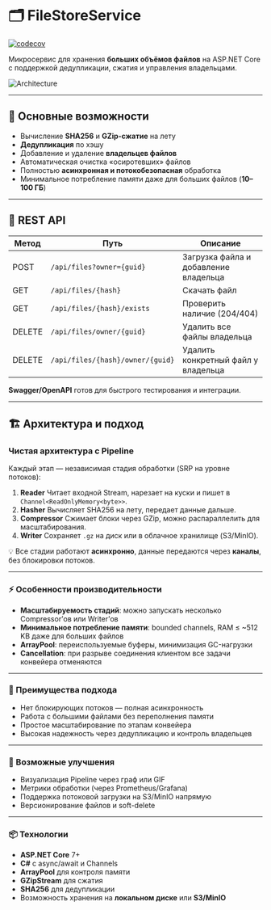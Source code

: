 # 🗂 FileStoreService

[![codecov](https://codecov.io/gh/gefakra/FilestoreMicroS/branch/main/graph/badge.svg)](https://codecov.io/gh/gefakra/FilestoreMicroS)

Микросервис для хранения **больших объёмов файлов** на ASP.NET Core с поддержкой дедупликации, сжатия и управления владельцами.

![Architecture](https://github.com/user-attachments/assets/22376a54-de4b-4ec4-ac20-79d260ffb32c)

---

## 🚀 Основные возможности

* Вычисление **SHA256** и **GZip-сжатие** на лету
* **Дедупликация** по хэшу
* Добавление и удаление **владельцев файлов**
* Автоматическая очистка «осиротевших» файлов
* Полностью **асинхронная и потокобезопасная** обработка
* Минимальное потребление памяти даже для больших файлов (**10–100 ГБ**)

---

## 🔧 REST API

| Метод  | Путь                             | Описание                              |
| ------ | -------------------------------- | ------------------------------------- |
| POST   | `/api/files?owner={guid}`        | Загрузка файла и добавление владельца |
| GET    | `/api/files/{hash}`              | Скачать файл                          |
| GET    | `/api/files/{hash}/exists`       | Проверить наличие (204/404)           |
| DELETE | `/api/files/owner/{guid}`        | Удалить все файлы владельца           |
| DELETE | `/api/files/{hash}/owner/{guid}` | Удалить конкретный файл у владельца   |

**Swagger/OpenAPI** готов для быстрого тестирования и интеграции.

---

## 🏗 Архитектура и подход

### Чистая архитектура с Pipeline

Каждый этап — независимая стадия обработки (SRP на уровне потоков):

1. **Reader**
   Читает входной Stream, нарезает на куски и пишет в `Channel<ReadOnlyMemory<byte>>`.
2. **Hasher**
   Вычисляет SHA256 на лету, передает данные дальше.
3. **Compressor**
   Сжимает блоки через GZip, можно распараллелить для масштабирования.
4. **Writer**
   Сохраняет `.gz` на диск или в облачное хранилище (S3/MinIO).

💡 Все стадии работают **асинхронно**, данные передаются через **каналы**, без блокировки потоков.

---

### ⚡ Особенности производительности

* **Масштабируемость стадий**: можно запускать несколько Compressor’ов или Writer’ов
* **Минимальное потребление памяти**: bounded channels, RAM ≤ ~512 KB даже для больших файлов
* **ArrayPool<byte>**: переиспользуемые буферы, минимизация GC-нагрузки
* **Cancellation**: при разрыве соединения клиентом все задачи конвейера отменяются

---

### 🧩 Преимущества подхода

* Нет блокирующих потоков — полная асинхронность
* Работа с большими файлами без переполнения памяти
* Простое масштабирование по этапам конвейера
* Высокая надежность через дедупликацию и контроль владельцев

---

### 🔄 Возможные улучшения

* Визуализация Pipeline через граф или GIF
* Метрики обработки (через Prometheus/Grafana)
* Поддержка потоковой загрузки на S3/MinIO напрямую
* Версионирование файлов и soft-delete

---

### 📦 Технологии

* **ASP.NET Core** 7+
* **C#** с async/await и Channels
* **ArrayPool<byte>** для контроля памяти
* **GZipStream** для сжатия
* **SHA256** для дедупликации
* Возможность хранения на **локальном диске** или **S3/MinIO**

